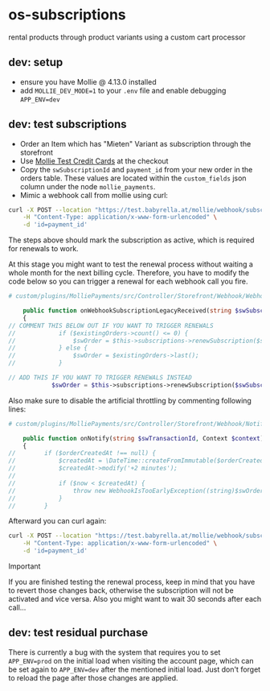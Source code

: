 # os-subscriptions
rental products through product variants using a custom cart processor


## dev: setup 

- ensure you have Mollie @ 4.13.0 installed
- add `MOLLIE_DEV_MODE=1` to your `.env` file and enable debugging `APP_ENV=dev`

## dev: test subscriptions

- Order an Item which has "Mieten" Variant as subscription through the storefront
- Use [Mollie Test Credit Cards](https://docs.mollie.com/reference/testing#testing-different-types-of-cards) at the checkout
- Copy the `swSubscriptionId` and `payment_id` from your new order in the orders table. These values are located within the `custom_fields` json column under the node `mollie_payments`.
- Mimic a webhook call from mollie using curl:
```bash
curl -X POST --location "https://test.babyrella.at/mollie/webhook/subscription/swSubscriptionId" \
    -H "Content-Type: application/x-www-form-urlencoded" \
    -d 'id=payment_id'
```

The steps above should mark the subscription as active, which is required for renewals to work.

At this stage you might want to test the renewal process without waiting a whole month for the next billing cycle.
Therefore, you have to modify the code below so you can trigger a renewal for each webhook call you fire.

```php
# custom/plugins/MolliePayments/src/Controller/Storefront/Webhook/WebhookControllerBase.php

    public function onWebhookSubscriptionLegacyReceived(string $swSubscriptionId, Request $request, RequestDataBag $requestData, SalesChannelContext $context): JsonResponse
    {
// COMMENT THIS BELOW OUT IF YOU WANT TO TRIGGER RENEWALS    
//            if ($existingOrders->count() <= 0) {
//                $swOrder = $this->subscriptions->renewSubscription($swSubscriptionId, $molliePaymentId, $context->getContext());
//            } else {
//                $swOrder = $existingOrders->last();
//            }

// ADD THIS IF YOU WANT TO TRIGGER RENEWALS INSTEAD
            $swOrder = $this->subscriptions->renewSubscription($swSubscriptionId, $molliePaymentId, $context->getContext());
```

Also make sure to disable the artificial throttling by commenting following lines:

```php
# custom/plugins/MolliePayments/src/Controller/Storefront/Webhook/NotificationFacade.php

    public function onNotify(string $swTransactionId, Context $context): void
    {
//        if ($orderCreatedAt !== null) {
//            $createdAt = \DateTime::createFromImmutable($orderCreatedAt);
//            $createdAt->modify('+2 minutes');
//
//            if ($now < $createdAt) {
//                throw new WebhookIsTooEarlyException((string)$swOrder->getOrderNumber(), $now, $createdAt);
//            }
//        }
```

Afterward you can curl again:
```bash
curl -X POST --location "https://test.babyrella.at/mollie/webhook/subscription/swSubscriptionId" \
    -H "Content-Type: application/x-www-form-urlencoded" \
    -d 'id=payment_id'
```

> [!IMPORTANT]
> If you are finished testing the renewal process, keep in mind that you have to revert those changes back, otherwise
> the subscription will not be activated and vice versa. Also you might want to wait 30 seconds after each call...


## dev: test residual purchase

There is currently a bug with the system that requires you to set `APP_ENV=prod` on the initial load when visiting
the account page, which can be set again to `APP_ENV=dev` after the mentioned initial load. Just don't forget
to reload the page after those changes are applied.


